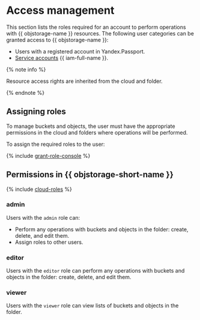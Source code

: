 # Access management

This section lists the roles required for an account to perform operations with {{ objstorage-name }} resources. The following user categories can be granted access to {{ objstorage-name }}:

- Users with a registered account in Yandex.Passport.
- [Service accounts](../../iam/concepts/users/service-accounts.md) {{ iam-full-name }}.

{% note info %}

Resource access rights are inherited from the cloud and folder.

{% endnote %}

## Assigning roles

To manage buckets and objects, the user must have the appropriate permissions in the cloud and folders where operations will be performed.

To assign the required roles to the user:

{% include [grant-role-console](../../_includes/grant-role-console.md) %}

## Permissions in {{ objstorage-short-name }}

{% include [cloud-roles](../../_includes/cloud-roles.md) %}

### admin

Users with the `admin` role can:

  - Perform any operations with buckets and objects in the folder: create, delete, and edit them.
  - Assign roles to other users.

### editor

Users with the `editor` role can perform any operations with buckets and objects in the folder: create, delete, and edit them.

### viewer

Users with the `viewer` role can view lists of buckets and objects in the folder.

